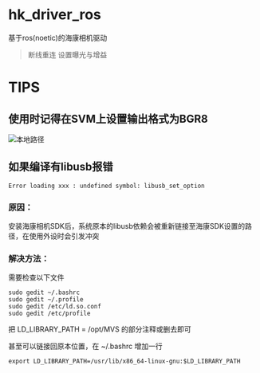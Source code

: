# hk_driver_ros
基于ros(noetic)的海康相机驱动
>断线重连
>设置曝光与增益

# TIPS
## 使用时记得在SVM上设置输出格式为BGR8

![本地路径](..\\20200327_1.png "相对路径演示,上一级目录")

## 如果编译有libusb报错
  ` Error loading xxx : undefined symbol: libusb_set_option      `

### 原因：

安装海康相机SDK后，系统原本的libusb依赖会被重新链接至海康SDK设置的路径，在使用外设时会引发冲突

### 解决方法：
需要检查以下文件 

    sudo gedit ~/.bashrc
    sudo gedit ~/.profile
    sudo gedit /etc/ld.so.conf
    sudo gedit /etc/profile

把 LD_LIBRARY_PATH = /opt/MVS 的部分注释或删去即可 

甚至可以链接回原本位置，在 ~/.bashrc 增加一行

  ` export LD_LIBRARY_PATH=/usr/lib/x86_64-linux-gnu:$LD_LIBRARY_PATH     `
